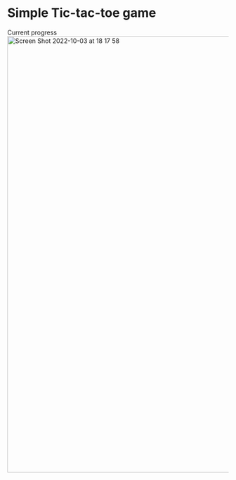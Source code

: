 # Simple Tic-tac-toe game

Current progress
<img width="992" alt="Screen Shot 2022-10-03 at 18 17 58" src="https://user-images.githubusercontent.com/31353016/193627851-d570f445-99c2-4a6e-b056-1097f7ad02af.png">
